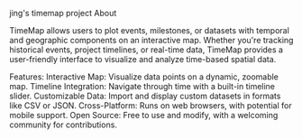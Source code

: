 jing's timemap project
About

TimeMap allows users to plot events, milestones, or datasets with temporal and geographic components on an interactive map. Whether you're tracking historical events, project timelines, or real-time data, TimeMap provides a user-friendly interface to visualize and analyze time-based spatial data.

Features:
Interactive Map: Visualize data points on a dynamic, zoomable map.
Timeline Integration: Navigate through time with a built-in timeline slider.
Customizable Data: Import and display custom datasets in formats like CSV or JSON.
Cross-Platform: Runs on web browsers, with potential for mobile support.
Open Source: Free to use and modify, with a welcoming community for contributions.

